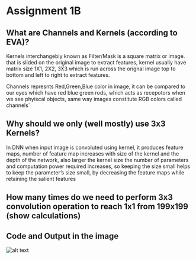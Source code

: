 # Assignment 1B


What are Channels and Kernels (according to EVA)?
--

Kernels interchangebly known as Filter/Mask is a square matrix or image. that is slided on the original image to extract features, kernel usually have matrix size 1X1, 2X2, 3X3 which is run across the orignal image top to bottom and left to right to extract features.

Channels represnts Red,Green,Blue color in image, it can be compared to our eyes which have red blue green rods, which acts as recepotors when we see phyiscal objects, same way images constitute RGB colors called channels`

Why should we only (well mostly) use 3x3 Kernels?
--

In DNN when input image is convoluted using kernel, it produces feature maps, number of feature map increases with size of the kernel and the depth of the network, also larger the kernel size the number of parameters and computation power required increases, so keeping the size small helps to keep the parameter’s size small, by decreasing the feature maps while retaining the salient features


How many times do we need to perform 3x3 convolution operation to reach 1x1 from 199x199 (show calculations)
--
Code and Output in the image
-
![alt text](https://user-images.githubusercontent.com/11686582/56873564-c49c0d00-6a50-11e9-9794-a51042fb4e2a.png)



